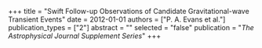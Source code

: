 +++
title = "Swift Follow-up Observations of Candidate Gravitational-wave Transient Events"
date = 2012-01-01
authors = ["P. A. Evans et al."]
publication_types = ["2"]
abstract = ""
selected = "false"
publication = "*The Astrophysical Journal Supplement Series*"
+++

